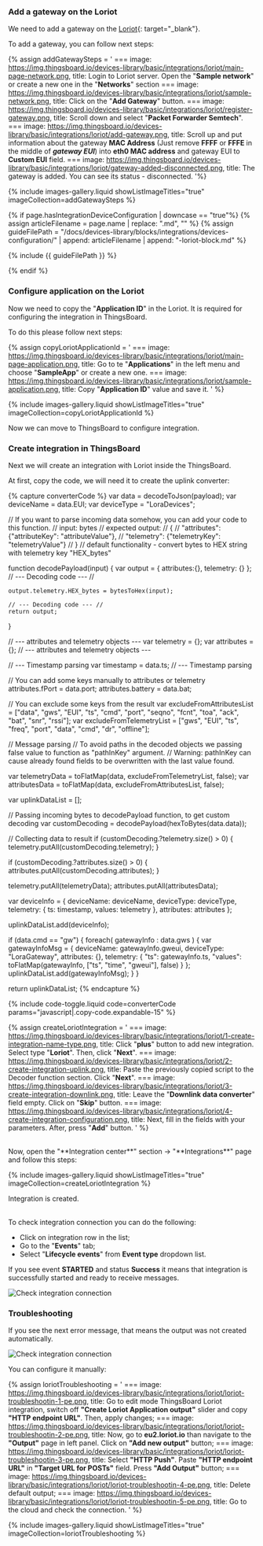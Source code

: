 ### Add a gateway on the Loriot

We need to add a gateway on the [Loriot](https://loriot.io){: target="_blank"}.   

To add a gateway, you can follow next steps:

{% assign addGatewaySteps = '
    ===
        image: https://img.thingsboard.io/devices-library/basic/integrations/loriot/main-page-network.png,
        title: Login to Loriot server. Open the "**Sample network**" or create a new one in the "**Networks**" section
    ===
        image: https://img.thingsboard.io/devices-library/basic/integrations/loriot/sample-network.png,
        title: Click on the "**Add Gateway**" button.
    ===
        image: https://img.thingsboard.io/devices-library/basic/integrations/loriot/register-gateway.png,
        title: Scroll down and select "**Packet Forwarder Semtech**".
    ===
        image: https://img.thingsboard.io/devices-library/basic/integrations/loriot/add-gateway.png,
        title: Scroll up and put information about the gateway **MAC Address** (Just remove **FFFF** or **FFFE** in the middle of ***gateway EUI***) into **eth0 MAC address** and gateway EUI to **Custom EUI** field.
    ===
        image: https://img.thingsboard.io/devices-library/basic/integrations/loriot/gateway-added-disconnected.png,
        title: The gateway is added. You can see its status - disconnected.
'%}

{% include images-gallery.liquid showListImageTitles="true" imageCollection=addGatewaySteps %}

{% if page.hasIntegrationDeviceConfiguration | downcase == "true"%}
{% assign articleFilename = page.name |  replace: ".md", "" %}
{% assign guideFilePath = "/docs/devices-library/blocks/integrations/devices-configuration/" | append: articleFilename | append: "-loriot-block.md" %}

{% include {{ guideFilePath }} %}

{% endif %}

### Configure application on the Loriot

Now we need to copy the "**Application ID**" in the Loriot. It is required for configuring the integration in ThingsBoard. 

To do this please follow next steps:

{% assign copyLoriotApplicationId = '
    ===
        image: https://img.thingsboard.io/devices-library/basic/integrations/loriot/main-page-application.png,
        title: Go to te "**Applications**" in the left menu and choose "**SampleApp**" or create a new one.
    ===
        image: https://img.thingsboard.io/devices-library/basic/integrations/loriot/sample-application.png,
        title: Copy "**Application ID**" value and save it.
'
%}

{% include images-gallery.liquid showListImageTitles="true" imageCollection=copyLoriotApplicationId %}

Now we can move to ThingsBoard to configure integration.

### Create integration in ThingsBoard

Next we will create an integration with Loriot inside the ThingsBoard.  

At first, copy the code, we will need it to create the uplink converter:

{% capture converterCode %}
var data = decodeToJson(payload);
var deviceName = data.EUI;
var deviceType = "LoraDevices";

// If you want to parse incoming data somehow, you can add your code to this function.
// input: bytes
// expected output:
//  {
//    "attributes": {"attributeKey": "attributeValue"},
//    "telemetry": {"telemetryKey": "telemetryValue"}
//  }
// default functionality - convert bytes to HEX string with telemetry key "HEX_bytes"

function decodePayload(input) {
    var output = { attributes:{}, telemetry: {} };
    // --- Decoding code --- //

    output.telemetry.HEX_bytes = bytesToHex(input);
    
    // --- Decoding code --- //
    return output;
}

// --- attributes and telemetry objects ---
var telemetry = {};
var attributes = {};
// --- attributes and telemetry objects ---

// --- Timestamp parsing
var timestamp = data.ts;
// --- Timestamp parsing

// You can add some keys manually to attributes or telemetry
attributes.fPort = data.port;
attributes.battery = data.bat;

// You can exclude some keys from the result
var excludeFromAttributesList = ["data", "gws", "EUI", "ts", "cmd", "port", "seqno", "fcnt", "toa", "ack", "bat", "snr", "rssi"];
var excludeFromTelemetryList = ["gws", "EUI", "ts", "freq", "port", "data", "cmd", "dr", "offline"];

// Message parsing
// To avoid paths in the decoded objects we passing false value to function as "pathInKey" argument.
// Warning: pathInKey can cause already found fields to be overwritten with the last value found.

var telemetryData = toFlatMap(data, excludeFromTelemetryList, false);
var attributesData = toFlatMap(data, excludeFromAttributesList, false);

var uplinkDataList = [];

// Passing incoming bytes to decodePayload function, to get custom decoding
var customDecoding = decodePayload(hexToBytes(data.data));

// Collecting data to result
if (customDecoding.?telemetry.size() > 0) {
    telemetry.putAll(customDecoding.telemetry);
}

if (customDecoding.?attributes.size() > 0) {
    attributes.putAll(customDecoding.attributes);
}

telemetry.putAll(telemetryData);
attributes.putAll(attributesData);

var deviceInfo = {
deviceName: deviceName,
deviceType: deviceType,
telemetry: {
ts: timestamp,
values: telemetry
},
attributes: attributes
};

uplinkDataList.add(deviceInfo);

if (data.cmd == "gw") {
    foreach( gatewayInfo : data.gws ) {
        var gatewayInfoMsg = {
            deviceName: gatewayInfo.gweui,
            deviceType: "LoraGateway",
            attributes: {},
            telemetry: {
                "ts": gatewayInfo.ts,
                "values": toFlatMap(gatewayInfo, ["ts", "time", "gweui"], false)
            }
        };
        uplinkDataList.add(gatewayInfoMsg);
    }
}

return uplinkDataList;
{% endcapture %}

{% include code-toggle.liquid code=converterCode params="javascript|.copy-code.expandable-15" %}

{% assign createLoriotIntegration = '
    ===
        image: https://img.thingsboard.io/devices-library/basic/integrations/loriot/1-create-integration-name-type.png,
        title: Click "**plus**" button to add new integration. Select type "**Loriot**". Then, click "**Next**".
    ===
        image: https://img.thingsboard.io/devices-library/basic/integrations/loriot/2-create-integration-uplink.png,
        title: Paste the previously copied script to the Decoder function section. Click "**Next**".
    ===
        image: https://img.thingsboard.io/devices-library/basic/integrations/loriot/3-create-integration-downlink.png,
        title: Leave the "**Downlink data converter**" field empty. Click on "**Skip**" button.
    ===
        image: https://img.thingsboard.io/devices-library/basic/integrations/loriot/4-create-integration-configuration.png,
        title: Next, fill in the fields with your parameters. After, press "**Add**" button.
'
%}

<br>
Now, open the "**Integration center**" section -> "**Integrations**" page and follow this steps:  

{% include images-gallery.liquid showListImageTitles="true" imageCollection=createLoriotIntegration %}

Integration is created.

<br>
To check integration connection you can do the following:

- Click on integration row in the list;
- Go to the "**Events**" tab;
- Select "**Lifecycle events**" from **Event type** dropdown list.

If you see event **STARTED** and status **Success** it means that integration is successfully started and ready to receive messages.

![Check integration connection](https://img.thingsboard.io/devices-library/basic/integrations/check-integration-started.png)

### Troubleshooting

If you see the next error message, that means the output was not created automatically.

![Check integration connection](https://img.thingsboard.io/devices-library/basic/integrations/loriot/loriot-integration-error-pe.png)

You can configure it manually:

{% assign loriotTroubleshooting = '
    ===
        image: https://img.thingsboard.io/devices-library/basic/integrations/loriot/loriot-troubleshootin-1-pe.png,
        title: Go to edit mode ThingsBoard Loriot integration, switch off **"Create Loriot Application output"** slider and copy **"HTTP endpoint URL"**. Then, apply changes;
    ===
        image: https://img.thingsboard.io/devices-library/basic/integrations/loriot/loriot-troubleshootin-2-pe.png,
        title: Now, go to **eu2.loriot.io** than navigate to the **"Output"** page in left panel. Click on **"Add new output"** button;
    ===
        image: https://img.thingsboard.io/devices-library/basic/integrations/loriot/loriot-troubleshootin-3-pe.png,
        title: Select **"HTTP Push"**. Paste **"HTTP endpoint URL"** in **"Target URL for POSTs"** field. Press **"Add Output"** button;
    ===
        image: https://img.thingsboard.io/devices-library/basic/integrations/loriot/loriot-troubleshootin-4-pe.png,
        title: Delete default output;
    ===
        image: https://img.thingsboard.io/devices-library/basic/integrations/loriot/loriot-troubleshootin-5-pe.png,
        title: Go to the cloud and check the connection.
'
%}

{% include images-gallery.liquid showListImageTitles="true" imageCollection=loriotTroubleshooting %}